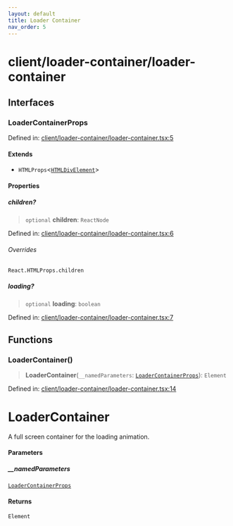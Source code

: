 ```yaml
---
layout: default
title: Loader Container
nav_order: 5
---
```


# client/loader-container/loader-container

## Interfaces

### LoaderContainerProps

Defined in: [client/loader-container/loader-container.tsx:5](https://github.com/react18-tools/turborepo-template/blob/8de4ade798d790c79ea09dffc17df74ceb5a4651/lib/src/client/loader-container/loader-container.tsx#L5)

#### Extends

- `HTMLProps`\<[`HTMLDivElement`](https://developer.mozilla.org/docs/Web/API/HTMLDivElement)\>

#### Properties

##### children?

> `optional` **children**: `ReactNode`

Defined in: [client/loader-container/loader-container.tsx:6](https://github.com/react18-tools/turborepo-template/blob/8de4ade798d790c79ea09dffc17df74ceb5a4651/lib/src/client/loader-container/loader-container.tsx#L6)

###### Overrides

`React.HTMLProps.children`

##### loading?

> `optional` **loading**: `boolean`

Defined in: [client/loader-container/loader-container.tsx:7](https://github.com/react18-tools/turborepo-template/blob/8de4ade798d790c79ea09dffc17df74ceb5a4651/lib/src/client/loader-container/loader-container.tsx#L7)

## Functions

### LoaderContainer()

> **LoaderContainer**(`__namedParameters`: [`LoaderContainerProps`](#loadercontainerprops)): `Element`

Defined in: [client/loader-container/loader-container.tsx:14](https://github.com/react18-tools/turborepo-template/blob/8de4ade798d790c79ea09dffc17df74ceb5a4651/lib/src/client/loader-container/loader-container.tsx#L14)

# LoaderContainer

A full screen container for the loading animation.

#### Parameters

##### \_\_namedParameters

[`LoaderContainerProps`](#loadercontainerprops)

#### Returns

`Element`
